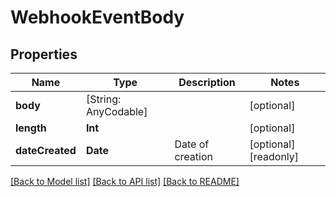 # WebhookEventBody

## Properties
Name | Type | Description | Notes
------------ | ------------- | ------------- | -------------
**body** | [String: AnyCodable] |  | [optional] 
**length** | **Int** |  | [optional] 
**dateCreated** | **Date** | Date of creation | [optional] [readonly] 

[[Back to Model list]](../README.md#documentation-for-models) [[Back to API list]](../README.md#documentation-for-api-endpoints) [[Back to README]](../README.md)



